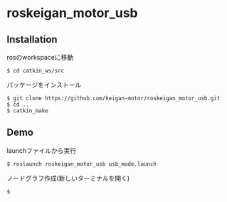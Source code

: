 # roskeigan_motor_usb

## Installation
<p>rosのworkspaceに移動</p>  

    $ cd catkin_ws/src
    
<p>パッケージをインストール</p>

    $ git clone https://github.com/keigan-motor/roskeigan_motor_usb.git
    $ cd ..
    $ catkin_make

## Demo
<p>launchファイルから実行</p>

    $ roslaunch roskeigan_motor_usb usb_mode.launch
    
<p>ノードグラフ作成(新しいターミナルを開く)</p>

    $ 
    
